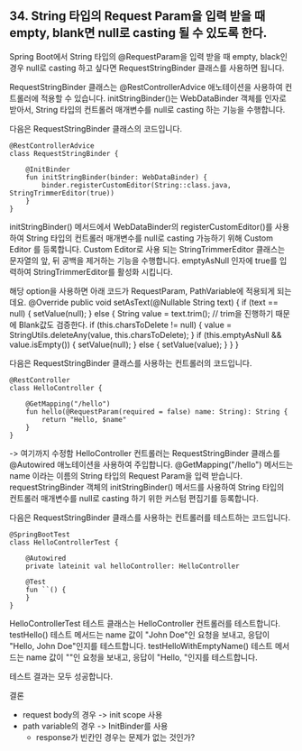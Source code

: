 ## 34. String 타입의 Request Param을 입력 받을 때 empty, blank면 null로 casting 될 수 있도록 한다.

Spring Boot에서 String 타입의 @RequestParam을 입력 받을 때 empty, black인 경우 null로 casting 하고 싶다면 RequestStringBinder 클래스를 사용하면 됩니다. 

RequestStringBinder 클래스는 @RestControllerAdvice 애노테이션을 사용하여 컨트롤러에 적용할 수 있습니다. initStringBinder()는 WebDataBinder 객체를 인자로 받아서, String 타입의 컨트롤러 매개변수를 null로 casting 하는 기능을 수행합니다.

다음은 RequestStringBinder 클래스의 코드입니다.

	@RestControllerAdvice
	class RequestStringBinder {
	
	    @InitBinder
	    fun initStringBinder(binder: WebDataBinder) {
	        binder.registerCustomEditor(String::class.java, StringTrimmerEditor(true))
	    }
	}

initStringBinder() 메서드에서 WebDataBinder의 registerCustomEditor()를 사용하여 String 타입의 컨트롤러 매개변수를 null로 casting 가능하기 위해 Custom Editor 를 등록합니다. Custom Editor로 사용 되는 StringTrimmerEditor 클래스는 문자열의 앞, 뒤 공백을 제거하는 기능을 수행합니다. emptyAsNull 인자에 true를 입력하여 StringTrimmerEditor를 활성화 시킵니다.

해당 option을 사용하면 아래 코드가 RequestParam, PathVariable에 적용되게 되는데요.
	@Override
		public void setAsText(@Nullable String text) {
			if (text == null) {
				setValue(null);
			}
			else {
				String value = text.trim(); // trim을 진행하기 때문에 Blank값도 검증한다.
				if (this.charsToDelete != null) {
					value = StringUtils.deleteAny(value, this.charsToDelete);
				}
				if (this.emptyAsNull && value.isEmpty()) {
					setValue(null);
				}
				else {
					setValue(value);
				}
			}
		}

다음은 RequestStringBinder 클래스를 사용하는 컨트롤러의 코드입니다.

	@RestController
	class HelloController {
	
	    @GetMapping("/hello")
	    fun hello(@RequestParam(required = false) name: String): String {
	        return "Hello, $name"
	    }
	}

-\> 여기까지 수정함
HelloController 컨트롤러는 RequestStringBinder 클래스를 @Autowired 애노테이션을 사용하여 주입합니다. @GetMapping("/hello") 메서드는 name 이라는 이름의 String 타입의 Request Param을 입력 받습니다. requestStringBinder 객체의 initStringBinder() 메서드를 사용하여 String 타입의 컨트롤러 매개변수를 null로 casting 하기 위한 커스텀 편집기를 등록합니다.

다음은 RequestStringBinder 클래스를 사용하는 컨트롤러를 테스트하는 코드입니다.

	@SpringBootTest
	class HelloControllerTest {
	
	    @Autowired
	    private lateinit val helloController: HelloController
	
		@Test
		fun ``() {
		}
	}
HelloControllerTest 테스트 클래스는 HelloController 컨트롤러를 테스트합니다. testHello() 테스트 메서드는 name 값이 "John Doe"인 요청을 보내고, 응답이 "Hello, John Doe"인지를 테스트합니다. testHelloWithEmptyName() 테스트 메서드는 name 값이 ""인 요청을 보내고, 응답이 "Hello, "인지를 테스트합니다.

테스트 결과는 모두 성공합니다.

결론
- request body의 경우 -\> init scope 사용
- path variable의 경우 -\> InitBinder를 사용
	- response가 빈칸인 경우는 문제가 없는 것인가?